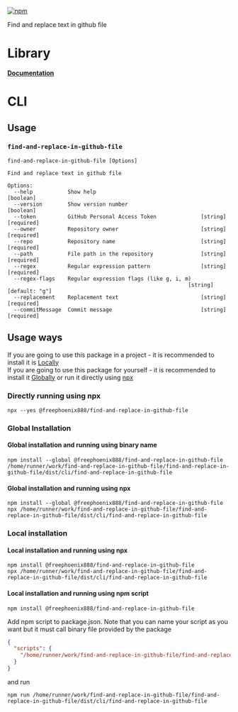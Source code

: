[![npm](https://img.shields.io/npm/v/@freephoenix888/deepclient-extensions.svg)](https://www.npmjs.com/package/@freephoenix888/deepclient-extensions)

Find and replace text in github file

# Library
**[Documentation](https://freephoenix888.github.io/find-and-replace-in-github-file/)**

# CLI
## Usage
<!-- CLI_HELP_START -->

### `find-and-replace-in-github-file`
```
find-and-replace-in-github-file [Options]

Find and replace text in github file

Options:
  --help           Show help                                           [boolean]
  --version        Show version number                                 [boolean]
  --token          GitHub Personal Access Token              [string] [required]
  --owner          Repository owner                          [string] [required]
  --repo           Repository name                           [string] [required]
  --path           File path in the repository               [string] [required]
  --regex          Regular expression pattern                [string] [required]
  --regex-flags    Regular expression flags (like g, i, m)
                                                         [string] [default: "g"]
  --replacement    Replacement text                          [string] [required]
  --commitMessage  Commit message                            [string] [required]
```

<!-- CLI_HELP_END -->

## Usage ways
<!-- CLI_USAGE_WAYS_START -->
If you are going to use this package in a project - it is recommended to install it is [Locally](#local-installation)  
If you are going to use this package for yourself - it is recommended to install it [Globally](#global-installation) or run it directly using [npx](#directly-running-using-npx)
### Directly running using npx
```shell
npx --yes @freephoenix888/find-and-replace-in-github-file
```

### Global Installation
#### Global installation and running using binary name
```shell
npm install --global @freephoenix888/find-and-replace-in-github-file
/home/runner/work/find-and-replace-in-github-file/find-and-replace-in-github-file/dist/cli/find-and-replace-in-github-file
```

#### Global installation and running using npx
```shell
npm install --global @freephoenix888/find-and-replace-in-github-file
npx /home/runner/work/find-and-replace-in-github-file/find-and-replace-in-github-file/dist/cli/find-and-replace-in-github-file
```

### Local installation

#### Local installation and running using npx
```shell
npm install @freephoenix888/find-and-replace-in-github-file
npx /home/runner/work/find-and-replace-in-github-file/find-and-replace-in-github-file/dist/cli/find-and-replace-in-github-file
```

#### Local installation and running using npm script
```shell
npm install @freephoenix888/find-and-replace-in-github-file
```
Add npm script to package.json. Note that you can name  your script as you want but it must call binary file provided by the package
```json
{
  "scripts": {
    "/home/runner/work/find-and-replace-in-github-file/find-and-replace-in-github-file/dist/cli/find-and-replace-in-github-file": "/home/runner/work/find-and-replace-in-github-file/find-and-replace-in-github-file/dist/cli/find-and-replace-in-github-file"
  }
}
```
and run
```shell
npm run /home/runner/work/find-and-replace-in-github-file/find-and-replace-in-github-file/dist/cli/find-and-replace-in-github-file
```
<!-- CLI_USAGE_WAYS_END -->